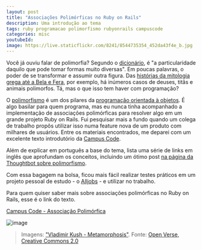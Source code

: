 ```yaml
---
layout: post
title: "Associações Polimórficas no Ruby on Rails"
description: Uma introdução ao tema
tags: ruby programacao polimorfismo rubyonrails campuscode
categories: misc
youtubeId:
image: https://live.staticflickr.com/8241/8544735354_452da43f4e_b.jpg
---
```


Você já ouviu falar de polimorfia? Segundo o [dicionário](https://dicionario.priberam.org/polimorfismo), é "a particularidade daquilo que pode tomar formas muito diversas". Em poucas palavras, o poder de se transformar e assumir outra figura. Das [histórias da mitologia grega até a Bela e Fera](https://pt.wikipedia.org/wiki/Transmorfo#Mitlogia_Greco-romana), por exemplo, há inúmeros casos de deuses, titãs e animais polimorfos. Tá, mas o que isso tem haver com programação?

O [polimorfismo](https://pt.wikipedia.org/wiki/Polimorfismo_(ci%C3%AAncia_da_computa%C3%A7%C3%A3o)) é um dos pilares da [programação orientada à objetos](https://www.devmedia.com.br/os-4-pilares-da-programacao-orientada-a-objetos/9264). É algo basilar para quem programa, mas eu nunca tinha acompanhado a implementação de associações polimórficas para resolver algo em um grande projeto Ruby on Rails. Fui pesquisar mais a fundo quando um colega de trabalho propôs utilizar isso numa feature nova de um produto com milhares de usuários. Entre os materiais encontrados, me deparei com um excelente texto introdutório da [Campus Code](https://www.linkedin.com/school/campus-code/).

Além de explicar em português a base do tema, lista uma série de links em inglês que aprofundam os conceitos, incluindo um ótimo post [na página da Thoughtbot sobre polimorfismo](https://thoughtbot.com/blog/back-to-basics-polymorphism-and-ruby).

Com essa bagagem na bolsa, ficou mais fácil realizar testes práticos em um projeto pessoal de estudo - o [Alljobs](https://github.com/0jonjo/alljobs/) - e utilizar no trabalho.

Para quem quiser saber mais sobre associações polimórficas no Ruby on Rails, esse é o link do texto.

[Campus Code - Associação Polimórfica](https://www.campuscode.com.br/conteudos/associacao-polimorfica)

![image](https://live.staticflickr.com/8241/8544735354_452da43f4e_b.jpg)
>Imagens: ["Vladimir Kush - Metamorphosis"](https://openverse.org/image/fb1a28cd-8662-41bd-9650-45a5f0326076). Fonte: [Open Verse, Creative Commons 2.0](https://openverse.org/)
